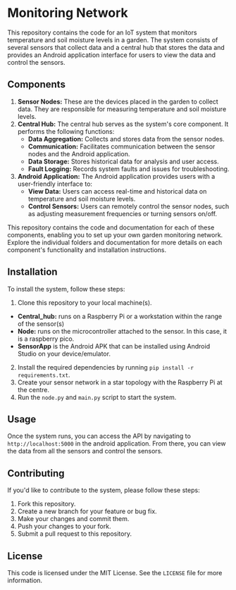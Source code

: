 # Monitoring Network

This repository contains the code for an IoT system that monitors temperature and soil moisture levels in a garden. The system consists of several sensors that collect data and a central hub that stores the data and provides an Android application interface for users to view the data and control the sensors.


## Components

1. **Sensor Nodes:** These are the devices placed in the garden to collect data. They are responsible for measuring temperature and soil moisture levels.
2. **Central Hub:** The central hub serves as the system's core component. It performs the following functions:
   - **Data Aggregation:** Collects and stores data from the sensor nodes.
   - **Communication:** Facilitates communication between the sensor nodes and the Android application.
   - **Data Storage:** Stores historical data for analysis and user access.
   - **Fault Logging:** Records system faults and issues for troubleshooting.
3. **Android Application:** The Android application provides users with a user-friendly interface to:
   - **View Data:** Users can access real-time and historical data on temperature and soil moisture levels.
   - **Control Sensors:** Users can remotely control the sensor nodes, such as adjusting measurement frequencies or turning sensors on/off.

This repository contains the code and documentation for each of these components, enabling you to set up your own garden monitoring network. Explore the individual folders and documentation for more details on each component's functionality and installation instructions.

## Installation

To install the system, follow these steps:

1. Clone this repository to your local machine(s).
  - **Central_hub:** runs on a Raspberry Pi or a workstation within the range of the sensor(s)
  - **Node:** runs on the microcontroller attached to the sensor. In this case, it is a raspberry pico.
  - **SensorApp** is the Android APK that can be installed using Android Studio on your device/emulator.
2. Install the required dependencies by running `pip install -r requirements.txt`.
3. Create your sensor network in a star topology with the Raspberry Pi at the centre.
4. Run the `node.py` and `main.py` script to start the system.

## Usage

Once the system runs, you can access the API by navigating to `http://localhost:5000` in the android application. From there, you can view the data from all the sensors and control the sensors.

## Contributing

If you'd like to contribute to the system, please follow these steps:

1. Fork this repository.
2. Create a new branch for your feature or bug fix.
3. Make your changes and commit them.
4. Push your changes to your fork.
5. Submit a pull request to this repository.

## License

This code is licensed under the MIT License. See the `LICENSE` file for more information.
